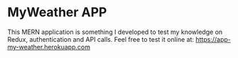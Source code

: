 # MyWeather APP

This MERN application is something I developed to test my knowledge on Redux, authentication and API calls. Feel free to test it online at: https://app-my-weather.herokuapp.com
